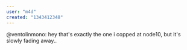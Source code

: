 ```yaml
---
user: "m4d"
created: "1343412348"
---
```


@ventolinmono: hey that's exactly the one i copped at node10, but it's slowly fading away..
